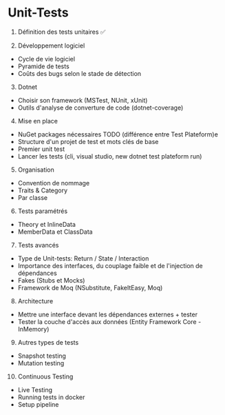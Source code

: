 # Unit-Tests

1. Définition des tests unitaires ✅

2. Développement logiciel

- Cycle de vie logiciel
- Pyramide de tests
- Coûts des bugs selon le stade de détection

3. Dotnet

- Choisir son framework (MSTest, NUnit, xUnit)
- Outils d'analyse de converture de code (dotnet-coverage)

4. Mise en place

- NuGet packages nécessaires
  TODO (différence entre Test Plateform)e
- Structure d'un projet de test et mots clés de base
- Premier unit test
- Lancer les tests (cli, visual studio, new dotnet test plateform run)

5. Organisation

- Convention de nommage
- Traits & Category
- Par classe

6. Tests paramétrés

- Theory et InlineData
- MemberData et ClassData

7. Tests avancés

- Type de Unit-tests: Return / State / Interaction
- Importance des interfaces, du couplage faible et de l'injection de dépendances
- Fakes (Stubs et Mocks)
- Framework de Moq (NSubstitute, FakeItEasy, Moq)

8. Architecture

- Mettre une interface devant les dépendances externes + tester
- Tester la couche d'accès aux données (Entity Framework Core - InMemory)

9. Autres types de tests

- Snapshot testing
- Mutation testing

10. Continuous Testing

- Live Testing
- Running tests in docker
- Setup pipeline

